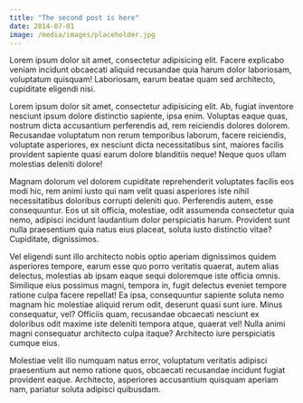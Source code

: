 ```yaml
---
title: "The second post is here"
date: 2014-07-01
image: /media/images/placeholder.jpg
---
```


Lorem ipsum dolor sit amet, consectetur adipisicing elit. Facere explicabo veniam incidunt obcaecati aliquid recusandae quia harum dolor laboriosam, voluptatum quisquam! Laboriosam, earum beatae quam sed architecto, cupiditate eligendi nisi.

Lorem ipsum dolor sit amet, consectetur adipisicing elit. Ab, fugiat inventore nesciunt ipsum dolore distinctio sapiente, ipsa enim. Voluptas eaque quas, nostrum dicta accusantium perferendis ad, rem reiciendis dolores dolorem.
Recusandae voluptatum non rerum temporibus laborum, facere reiciendis, voluptate asperiores, ex nesciunt dicta necessitatibus sint, maiores facilis provident sapiente quasi earum dolore blanditiis neque! Neque quos ullam molestias deleniti dolore!

Magnam dolorum vel dolorem cupiditate reprehenderit voluptates facilis eos modi hic, rem animi iusto qui nam velit quasi asperiores iste nihil necessitatibus doloribus corrupti deleniti quo. Perferendis autem, esse consequuntur.
Eos ut sit officia, molestiae, odit assumenda consectetur quia nemo, adipisci incidunt laudantium dolor perspiciatis harum. Provident sunt nulla praesentium quia natus eius placeat, soluta iusto distinctio vitae? Cupiditate, dignissimos.

Vel eligendi sunt illo architecto nobis optio aperiam dignissimos quidem asperiores tempore, earum esse quo porro veritatis quaerat, autem alias delectus, molestias ab ipsam eaque sequi doloremque iste officia omnis.
Similique eius possimus magni, tempora in, fugit delectus eveniet tempore ratione culpa facere repellat! Ea ipsa, consequuntur sapiente soluta nemo magnam hic molestiae aliquid rerum odit, deserunt quasi sunt iure.
Minus consequatur, vel? Officiis quam, recusandae obcaecati nesciunt ex doloribus odit maxime iste deleniti tempora atque, quaerat vel! Nulla animi magni consequatur architecto culpa itaque? Architecto iure perspiciatis cumque eius.

Molestiae velit illo numquam natus error, voluptatum veritatis adipisci praesentium aut nemo ratione quos, obcaecati recusandae incidunt fugiat provident eaque. Architecto, asperiores accusantium quisquam aperiam nam, pariatur soluta adipisci quibusdam.